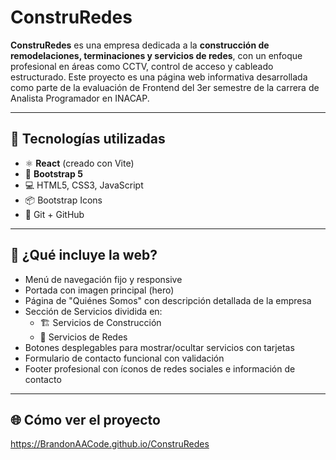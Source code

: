 # ConstruRedes

**ConstruRedes** es una empresa dedicada a la **construcción de remodelaciones, terminaciones y servicios de redes**, con un enfoque profesional en áreas como CCTV, control de acceso y cableado estructurado. Este proyecto es una página web informativa desarrollada como parte de la evaluación de Frontend del 3er semestre de la carrera de Analista Programador en INACAP.

---

## 🚀 Tecnologías utilizadas

- ⚛️ **React** (creado con Vite)
- 🎨 **Bootstrap 5**
- 💻 HTML5, CSS3, JavaScript
- 📦 Bootstrap Icons
- 📂 Git + GitHub

---

## 🧰 ¿Qué incluye la web?

- Menú de navegación fijo y responsive
- Portada con imagen principal (hero)
- Página de "Quiénes Somos" con descripción detallada de la empresa
- Sección de Servicios dividida en:
  - 🏗️ Servicios de Construcción
  - 🧠 Servicios de Redes
- Botones desplegables para mostrar/ocultar servicios con tarjetas
- Formulario de contacto funcional con validación
- Footer profesional con íconos de redes sociales e información de contacto

---

## 🌐 Cómo ver el proyecto

https://BrandonAACode.github.io/ConstruRedes
